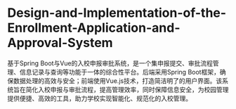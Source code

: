 # Design-and-Implementation-of-the-Enrollment-Application-and-Approval-System
基于Spring Boot与Vue的入校申报审批系统，是一个集申报提交、审批流程管理、信息记录与查询等功能于一体的综合性平台。后端采用Spring Boot框架，确保数据处理的高效与安全；前端使用Vue.js技术，打造简洁明了的用户界面。该系统旨在简化入校申报与审批流程，提高管理效率，同时保障信息安全，为校园管理提供便捷、高效的工具，助力学校实现智能化、规范化的入校管理。
